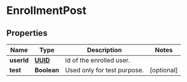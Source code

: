 
# EnrollmentPost

## Properties
Name | Type | Description | Notes
------------ | ------------- | ------------- | -------------
**userId** | [**UUID**](UUID.md) | Id of the enrolled user. | 
**test** | **Boolean** | Used only for test purpose. |  [optional]



